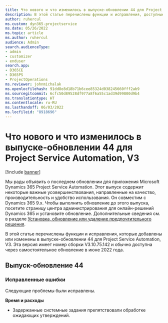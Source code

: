 ```yaml
---
title: Что нового и что изменилось в выпуске-обновлении 44 для Project Service Automation, V3
description: В этой статье перечислены функции и исправления, доступные в выпуске-обновлении 44 для Microsoft Dynamics 365 Project Service Automation, V3.
author: ruhercul
ms.custom: dyn365-projectservice
ms.date: 05/26/2022
ms.topic: article
ms.author: ruhercul
audience: Admin
search.audienceType:
- admin
- customizer
- enduser
search.app:
- D365CE
- D365PS
- ProjectOperations
ms.reviewer: johnmichalak
ms.openlocfilehash: 91dd8e8d18b71b6cee85324d038245660fff2ab9
ms.sourcegitcommit: 6cfc50d89528df977a8f6a55c1ad39d99800d9b4
ms.translationtype: HT
ms.contentlocale: ru-RU
ms.lasthandoff: 06/03/2022
ms.locfileid: "8918696"
---
```

# <a name="whats-new-or-changed-in-project-service-automation-update-release-44-v3"></a>Что нового и что изменилось в выпуске-обновлении 44 для Project Service Automation, V3

[!include [banner](../includes/psa-now-project-operations.md)]

Мы рады объявить о последнем обновлении для приложения Microsoft Dynamics 365 Project Service Automation. Этот выпуск содержит некоторые важные усовершенствования, направленные на качество, производительность и удобство использования. Он совместим с Dynamics 365 9.x. Чтобы выполнить обновление до этого выпуска, посетите страницу центра администрирования для онлайн-решений Dynamics 365 и установите обновление. Дополнительные сведения см. в разделе [Установка, обновление или удаление предпочтительного решения](/power-platform/admin/install-remove-preferred-solution).

В этой статье перечислены функции и исправления, которые добавлены или изменены в выпуске-обновлении 44 для Project Service Automation, V3. Эта версия имеет номер сборки V3.10.75.142 и обычно доступна через самостоятельное обновление в июне 2022 года.

## <a name="update-release-44"></a>Выпуск-обновление 44

### <a name="bug-fixes"></a>Исправленные ошибки

Следующие проблемы были исправлены.

**Время и расходы**

- Задержанные системные задания препятствовали обработке ожидающих утверждений.

